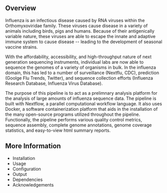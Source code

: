 Overview
--------

Influenza is an infectious disease caused by RNA viruses within the Orthomyxoviridae family. These viruses cause disease in a variety of animals including birds, pigs and humans. Because of their antigenically variable nature, these viruses are able to escape the innate and adaptive immune system to cause disease -- leading to the development of seasonal vaccine strains.

With the affordability, accessibility, and high-throughput nature of next generation sequencing instruments, individual labs are now able to sequence the genomes of a variety of organisms in bulk. In the influenza domain, this has led to a number of surveillance (Nextflu, CDC), prediction (Goolge Flu Trends, Twitter), and sequence collection efforts (Influenza Research Database, Influenza Virus Database).

The purpose of this pipeline is to act as a prelimnary analysis platform for the analysis of large amounts of influenza sequence data. The pipeline is built with Nextflow, a parallel computational workflow language. It also uses Docker, a software containerization platform that aids in the installation of the many open-source programs utilized throughout the pipeline. Functionally, the pipeline performs various quality control metrics, sequence assembly, complete genome annotations, genome coverage statistics, and easy-to-view html summary reports.

More Information
----------------

  - Installation
  - Usage
  - Configuration
  - Output
  - Dependencies
  - Acknowledgements
